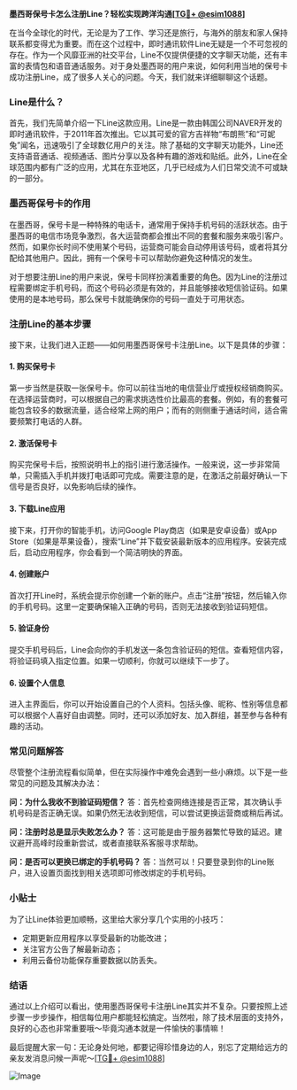 **墨西哥保号卡怎么注册Line？轻松实现跨洋沟通[[TG💪+ @esim1088](https://t.me/s/esim1088)]**

在当今全球化的时代，无论是为了工作、学习还是旅行，与海外的朋友和家人保持联系都变得尤为重要。而在这个过程中，即时通讯软件Line无疑是一个不可忽视的存在。作为一个风靡亚洲的社交平台，Line不仅提供便捷的文字聊天功能，还有丰富的表情包和语音通话服务。对于身处墨西哥的用户来说，如何利用当地的保号卡成功注册Line，成了很多人关心的问题。今天，我们就来详细聊聊这个话题。

### Line是什么？

首先，我们先简单介绍一下Line这款应用。Line是一款由韩国公司NAVER开发的即时通讯软件，于2011年首次推出。它以其可爱的官方吉祥物“布朗熊”和“可妮兔”闻名，迅速吸引了全球数亿用户的关注。除了基础的文字聊天功能外，Line还支持语音通话、视频通话、图片分享以及各种有趣的游戏和贴纸。此外，Line在全球范围内都有广泛的应用，尤其在东亚地区，几乎已经成为人们日常交流不可或缺的一部分。

### 墨西哥保号卡的作用

在墨西哥，保号卡是一种特殊的电话卡，通常用于保持手机号码的活跃状态。由于墨西哥的电信市场竞争激烈，各大运营商都会推出不同的套餐和服务来吸引客户。然而，如果你长时间不使用某个号码，运营商可能会自动停用该号码，或者将其分配给其他用户。因此，拥有一个保号卡可以帮助你避免这种情况的发生。

对于想要注册Line的用户来说，保号卡同样扮演着重要的角色。因为Line的注册过程需要绑定手机号码，而这个号码必须是有效的，并且能够接收短信验证码。如果使用的是本地号码，那么保号卡就能确保你的号码一直处于可用状态。

### 注册Line的基本步骤

接下来，让我们进入正题——如何用墨西哥保号卡注册Line。以下是具体的步骤：

#### 1. 购买保号卡

第一步当然是获取一张保号卡。你可以前往当地的电信营业厅或授权经销商购买。在选择运营商时，可以根据自己的需求挑选性价比最高的套餐。例如，有的套餐可能包含较多的数据流量，适合经常上网的用户；而有的则侧重于通话时间，适合需要频繁打电话的人群。

#### 2. 激活保号卡

购买完保号卡后，按照说明书上的指引进行激活操作。一般来说，这一步非常简单，只需插入手机并拨打电话即可完成。需要注意的是，在激活之前最好确认一下信号是否良好，以免影响后续的操作。

#### 3. 下载Line应用

接下来，打开你的智能手机，访问Google Play商店（如果是安卓设备）或App Store（如果是苹果设备），搜索“Line”并下载安装最新版本的应用程序。安装完成后，启动应用程序，你会看到一个简洁明快的界面。

#### 4. 创建账户

首次打开Line时，系统会提示你创建一个新的账户。点击“注册”按钮，然后输入你的手机号码。这里一定要确保输入正确的号码，否则无法接收到验证码短信。

#### 5. 验证身份

提交手机号码后，Line会向你的手机发送一条包含验证码的短信。查看短信内容，将验证码填入指定位置。如果一切顺利，你就可以继续下一步了。

#### 6. 设置个人信息

进入主界面后，你可以开始设置自己的个人资料。包括头像、昵称、性别等信息都可以根据个人喜好自由调整。同时，还可以添加好友、加入群组，甚至参与各种有趣的活动。

### 常见问题解答

尽管整个注册流程看似简单，但在实际操作中难免会遇到一些小麻烦。以下是一些常见的问题及其解决办法：

**问：为什么我收不到验证码短信？**
答：首先检查网络连接是否正常，其次确认手机号码是否正确无误。如果仍然无法收到短信，可以尝试更换运营商或稍后再试。

**问：注册时总是显示失败怎么办？**
答：这可能是由于服务器繁忙导致的延迟。建议避开高峰时段重新尝试，或者直接联系客服寻求帮助。

**问：是否可以更换已绑定的手机号码？**
答：当然可以！只要登录到你的Line账户，进入设置页面找到相关选项即可修改绑定的手机号码。

### 小贴士

为了让Line体验更加顺畅，这里给大家分享几个实用的小技巧：
- 定期更新应用程序以享受最新的功能改进；
- 关注官方公告了解最新动态；
- 利用云备份功能保存重要数据以防丢失。

### 结语

通过以上介绍可以看出，使用墨西哥保号卡注册Line其实并不复杂。只要按照上述步骤一步步操作，相信每位用户都能轻松搞定。当然啦，除了技术层面的支持外，良好的心态也非常重要哦～毕竟沟通本就是一件愉快的事情嘛！

最后提醒大家一句：无论身处何地，都要记得珍惜身边的人，别忘了定期给远方的亲友发消息问候一声呢～[[TG💪+ @esim1088](https://t.me/s/esim1088)]

![Image](https://i.postimg.cc/4NQfJmqS/Snipaste-2025-05-13-00-14-12.png)